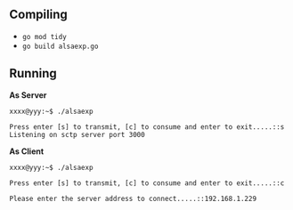 ## Compiling ##
* `go mod tidy`
* `go build alsaexp.go`

## Running ##
**As Server** 
```
xxxx@yyy:~$ ./alsaexp

Press enter [s] to transmit, [c] to consume and enter to exit.....::s
Listening on sctp server port 3000
```

**As Client**
```
xxxx@yyy:~$ ./alsaexp

Press enter [s] to transmit, [c] to consume and enter to exit.....::c

Please enter the server address to connect.....::192.168.1.229
```
